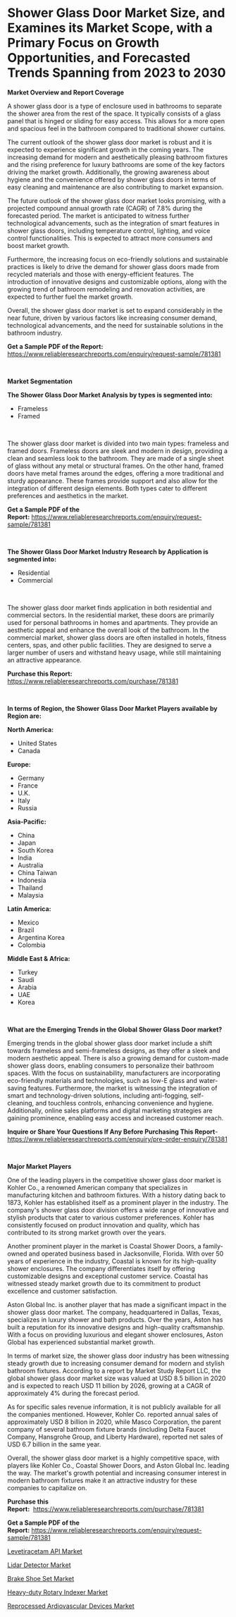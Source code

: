 <p><h1>Shower Glass Door Market Size, and Examines its Market Scope, with a Primary Focus on Growth Opportunities, and Forecasted Trends Spanning from 2023 to 2030</h1></p><p><strong>Market Overview and Report Coverage</strong></p>
<p><p>A shower glass door is a type of enclosure used in bathrooms to separate the shower area from the rest of the space. It typically consists of a glass panel that is hinged or sliding for easy access. This allows for a more open and spacious feel in the bathroom compared to traditional shower curtains.</p><p>The current outlook of the shower glass door market is robust and it is expected to experience significant growth in the coming years. The increasing demand for modern and aesthetically pleasing bathroom fixtures and the rising preference for luxury bathrooms are some of the key factors driving the market growth. Additionally, the growing awareness about hygiene and the convenience offered by shower glass doors in terms of easy cleaning and maintenance are also contributing to market expansion.</p><p>The future outlook of the shower glass door market looks promising, with a projected compound annual growth rate (CAGR) of 7.8% during the forecasted period. The market is anticipated to witness further technological advancements, such as the integration of smart features in shower glass doors, including temperature control, lighting, and voice control functionalities. This is expected to attract more consumers and boost market growth.</p><p>Furthermore, the increasing focus on eco-friendly solutions and sustainable practices is likely to drive the demand for shower glass doors made from recycled materials and those with energy-efficient features. The introduction of innovative designs and customizable options, along with the growing trend of bathroom remodeling and renovation activities, are expected to further fuel the market growth.</p><p>Overall, the shower glass door market is set to expand considerably in the near future, driven by various factors like increasing consumer demand, technological advancements, and the need for sustainable solutions in the bathroom industry.</p></p>
<p><strong>Get a Sample PDF of the Report:</strong> <a href="https://www.reliableresearchreports.com/enquiry/request-sample/781381">https://www.reliableresearchreports.com/enquiry/request-sample/781381</a></p>
<p>&nbsp;</p>
<p><strong>Market Segmentation</strong></p>
<p><strong>The Shower Glass Door Market Analysis by types is segmented into:</strong></p>
<p><ul><li>Frameless</li><li>Framed</li></ul></p>
<p>&nbsp;</p>
<p><p>The shower glass door market is divided into two main types: frameless and framed doors. Frameless doors are sleek and modern in design, providing a clean and seamless look to the bathroom. They are made of a single sheet of glass without any metal or structural frames. On the other hand, framed doors have metal frames around the edges, offering a more traditional and sturdy appearance. These frames provide support and also allow for the integration of different design elements. Both types cater to different preferences and aesthetics in the market.</p></p>
<p><strong>Get a Sample PDF of the Report:</strong>&nbsp;<a href="https://www.reliableresearchreports.com/enquiry/request-sample/781381">https://www.reliableresearchreports.com/enquiry/request-sample/781381</a></p>
<p>&nbsp;</p>
<p><strong>The Shower Glass Door Market Industry Research by Application is segmented into:</strong></p>
<p><ul><li>Residential</li><li>Commercial</li></ul></p>
<p>&nbsp;</p>
<p><p>The shower glass door market finds application in both residential and commercial sectors. In the residential market, these doors are primarily used for personal bathrooms in homes and apartments. They provide an aesthetic appeal and enhance the overall look of the bathroom. In the commercial market, shower glass doors are often installed in hotels, fitness centers, spas, and other public facilities. They are designed to serve a larger number of users and withstand heavy usage, while still maintaining an attractive appearance.</p></p>
<p><strong>Purchase this Report:</strong>&nbsp; <a href="https://www.reliableresearchreports.com/purchase/781381">https://www.reliableresearchreports.com/purchase/781381</a></p>
<p>&nbsp;</p>
<p><strong>In terms of Region, the Shower Glass Door Market Players available by Region are:</strong></p>
<p>
    <p> <strong> North America: </strong>
        <ul>
            <li>United States</li>
            <li>Canada</li>
        </ul>
        </p> 
    <p> <strong> Europe: </strong>
        <ul>
            <li>Germany</li>
            <li>France</li>
            <li>U.K.</li>
            <li>Italy</li>
            <li>Russia</li>
        </ul>
        </p> 
    <p> <strong> Asia-Pacific: </strong>
        <ul>
            <li>China</li>
            <li>Japan</li>
            <li>South Korea</li>
            <li>India</li>
            <li>Australia</li>
            <li>China Taiwan</li>
            <li>Indonesia</li>
            <li>Thailand</li>
            <li>Malaysia</li>
        </ul>
        </p> 
    <p> <strong> Latin America: </strong>
        <ul>
            <li>Mexico</li>
            <li>Brazil</li>
            <li>Argentina Korea</li>
            <li>Colombia</li>
        </ul>
        </p> 
    <p> <strong> Middle East & Africa: </strong>
        <ul>
            <li>Turkey</li>
            <li>Saudi</li>
            <li>Arabia</li>
            <li>UAE</li>
            <li>Korea</li>
        </ul>
    </p>
    </p>
<p>&nbsp;</p>
<p><strong>What are the Emerging Trends in the Global Shower Glass Door market?</strong></p>
<p><p>Emerging trends in the global shower glass door market include a shift towards frameless and semi-frameless designs, as they offer a sleek and modern aesthetic appeal. There is also a growing demand for custom-made shower glass doors, enabling consumers to personalize their bathroom spaces. With the focus on sustainability, manufacturers are incorporating eco-friendly materials and technologies, such as low-E glass and water-saving features. Furthermore, the market is witnessing the integration of smart and technology-driven solutions, including anti-fogging, self-cleaning, and touchless controls, enhancing convenience and hygiene. Additionally, online sales platforms and digital marketing strategies are gaining prominence, enabling easy access and increased customer reach.</p></p>
<p><strong>Inquire or Share Your Questions If Any Before Purchasing This Report</strong>- <a href="https://www.reliableresearchreports.com/enquiry/pre-order-enquiry/781381">https://www.reliableresearchreports.com/enquiry/pre-order-enquiry/781381</a></p>
<p>&nbsp;</p>
<p><strong>Major Market Players</strong></p>
<p><p>One of the leading players in the competitive shower glass door market is Kohler Co., a renowned American company that specializes in manufacturing kitchen and bathroom fixtures. With a history dating back to 1873, Kohler has established itself as a prominent player in the industry. The company's shower glass door division offers a wide range of innovative and stylish products that cater to various customer preferences. Kohler has consistently focused on product innovation and quality, which has contributed to its strong market growth over the years.</p><p>Another prominent player in the market is Coastal Shower Doors, a family-owned and operated business based in Jacksonville, Florida. With over 50 years of experience in the industry, Coastal is known for its high-quality shower enclosures. The company differentiates itself by offering customizable designs and exceptional customer service. Coastal has witnessed steady market growth due to its commitment to product excellence and customer satisfaction.</p><p>Aston Global Inc. is another player that has made a significant impact in the shower glass door market. The company, headquartered in Dallas, Texas, specializes in luxury shower and bath products. Over the years, Aston has built a reputation for its innovative designs and high-quality craftsmanship. With a focus on providing luxurious and elegant shower enclosures, Aston Global has experienced substantial market growth.</p><p>In terms of market size, the shower glass door industry has been witnessing steady growth due to increasing consumer demand for modern and stylish bathroom fixtures. According to a report by Market Study Report LLC, the global shower glass door market size was valued at USD 8.5 billion in 2020 and is expected to reach USD 11 billion by 2026, growing at a CAGR of approximately 4% during the forecast period.</p><p>As for specific sales revenue information, it is not publicly available for all the companies mentioned. However, Kohler Co. reported annual sales of approximately USD 8 billion in 2020, while Masco Corporation, the parent company of several bathroom fixture brands (including Delta Faucet Company, Hansgrohe Group, and Liberty Hardware), reported net sales of USD 6.7 billion in the same year.</p><p>Overall, the shower glass door market is a highly competitive space, with players like Kohler Co., Coastal Shower Doors, and Aston Global Inc. leading the way. The market's growth potential and increasing consumer interest in modern bathroom fixtures make it an attractive industry for these companies to capitalize on.</p></p>
<p><strong>Purchase this Report:</strong>&nbsp;&nbsp;<a href="https://www.reliableresearchreports.com/purchase/781381">https://www.reliableresearchreports.com/purchase/781381</a></p>
<p></p>
<p><strong>Get a Sample PDF of the Report:</strong>&nbsp;<a href="https://www.reliableresearchreports.com/enquiry/request-sample/781381">https://www.reliableresearchreports.com/enquiry/request-sample/781381</a></p>
<p><p><a href="https://github.com/RoccoManning/Market-Research-Report-List-2/blob/main/levetiracetam-api-market.md">Levetiracetam API Market</a></p><p><a href="https://www.linkedin.com/pulse/lidar-detector-market-size-growth-forecast-from-2023-2030/">Lidar Detector Market</a></p><p><a href="https://www.linkedin.com/pulse/brake-shoe-set-market-challenges-opportunities-growth/">Brake Shoe Set Market</a></p><p><a href="https://medium.com/@marvinwalsh2023/heavy-duty-rotary-indexer-market-furnishes-information-on-market-share-market-trends-and-market-f04c96f734e4">Heavy-duty Rotary Indexer Market</a></p><p><a href="https://medium.com/@aureliarice2023/decoding-reprocessed-ardiovascular-devices-market-metrics-market-share-trends-and-growth-c10d71b941be">Reprocessed Ardiovascular Devices Market</a></p></p>
